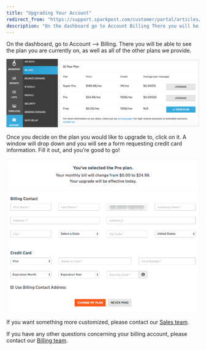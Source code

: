 ```yaml
---
title: "Upgrading Your Account"
redirect_from: "https://support.sparkpost.com/customer/portal/articles/2035665-upgrading-your-account"
description: "On the dashboard go to Account Billing There you will be able to see the plan you are currently on as well as all of the other plans we provide Once you decide on the plan you would like to upgrade to click on it A window will drop down..."
---
```


On the dashboard, go to Account –> Billing. There you will be able to see the plan you are currently on, as well as all of the other plans we provide. 

![Billing plan selection](media/upgrading-your-account/billing-plan-selection.png)

Once you decide on the plan you would like to upgrade to, click on it. A window will drop down and you will see a form requesting credit card information. Fill it out, and you’re good to go!

![Plan upgrade form](media/upgrading-your-account/plan-upgrade-form.png)

If you want something more customized, please contact our [Sales team](https://www.sparkpost.com/sales/).

If you have any other questions concerning your billing account, please contact our [Billing team](mailto:billing@sparkpost.com).